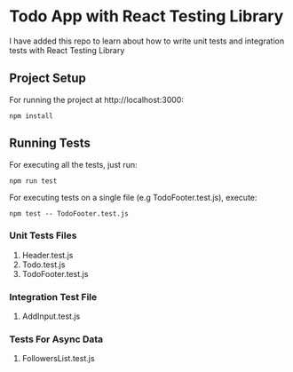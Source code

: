 # Todo App with React Testing Library

I have added this repo to learn about how to write unit tests and integration tests with React Testing Library

## Project Setup

For running the project at http://localhost:3000:

```
npm install
```

## Running Tests

For executing all the tests, just run:

```
npm run test
```

For executing tests on a single file (e.g TodoFooter.test.js), execute:

```
npm test -- TodoFooter.test.js
```

### Unit Tests Files

1. Header.test.js
2. Todo.test.js
3. TodoFooter.test.js

### Integration Test File

1. AddInput.test.js

### Tests For Async Data

1. FollowersList.test.js
